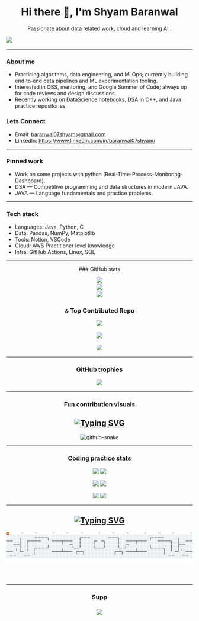 <!-- Profile README for github.com/<your-username> -->
<!-- Tip: rename this repo to <your-username>/<your-username> so it shows on your profile -->

<h1 align="center">Hi there 👋, I'm Shyam Baranwal</h1>
<p align="center">
  Passionate about data related work, cloud and learning  AI .
</p>

<!-- Badges -->
![](https://komarev.com/ghpvc/?username=Shyam7705)<br>


---

### About me
- Practicing algorithms, data engineering, and MLOps; currently building end‑to‑end data pipelines and ML experimentation tooling.  
- Interested in OSS, mentoring, and Google Summer of Code; always up for code reviews and design discussions.  
- Recently working on DataScience notebooks, DSA in C++, and Java practice repositories.  

### Lets Connect
- Email: <baranwal07shyam@gmail.com>  
- LinkedIn: https://www.linkedin.com/in/baranwal07shyam/ 

---

### Pinned work
- Work on some projects with python (Real-Time-Process-Monitoring-Dashboard).  
- DSA — Competitive programming and data structures in modern JAVA.  
- JAVA — Language fundamentals and practice problems.  

---

### Tech stack
- Languages: Java, Python, C  
- Data: Pandas, NumPy, Matplotlib
- Tools: Notion, VSCode
- Cloud: AWS Practitioner level knowledge   
- Infra: GitHub Actions, Linux, SQL

---

<div align = center>
### GitHub stats

![](https://github-readme-stats.vercel.app/api?username=Shyam7705&theme=highcontrast&hide_border=false&include_all_commits=false&count_private=false)<br/>
![](https://nirzak-streak-stats.vercel.app/?user=Shyam7705&theme=highcontrast&hide_border=false)<br/>
![](https://github-readme-stats.vercel.app/api/top-langs/?username=Shyam7705&theme=highcontrast&hide_border=false&include_all_commits=false&count_private=false&layout=compact)


### 🔝 Top Contributed Repo
![](https://github-contributor-stats.vercel.app/api?username=Shyam7705&limit=5&theme=dark&combine_all_yearly_contributions=true)



<!-- Streak -->
<p align="center">
  <img height="180" src="https://streak-stats.demolab.com?user=Shyam7705&theme=tokyonight&hide_border=true" />
</p>

<!-- Activity Graph -->
<p align="center">
  <img src="https://github-readme-activity-graph.vercel.app/graph?username=Shyam7705&theme=tokyo-night" />
</p>

---

### GitHub trophies
<p align="center">
  <img src="https://github-profile-trophy.vercel.app/?username=Shyam7705&theme=tokyonight&no-frame=true&no-bg=true&margin-w=8&row=1&column=7" />
</p>

---

### Fun contribution visuals
<!-- Pacman path on contributions -->
<!-- Snake eating contributions (auto-generated by workflow below) -->
<div align=center>
  
<h2 align="center"><a href="https://git.io/typing-svg"><img src="https://readme-typing-svg.demolab.com?font=Righteous&size=35&duration=4000&pause=1000&center=true&vCenter=true&width=500&height=70&lines=%F0%9F%90%8D+SNAKE+Eating+my;Github+contribution+Graph+!!...." alt="Typing SVG" /></a></h2>
  
<picture>
  <source media="(prefers-color-scheme: dark)" srcset="https://raw.githubusercontent.com/tobiasmeyhoefer/tobiasmeyhoefer/output/github-snake-dark.svg" />
  <source media="(prefers-color-scheme: light)" srcset="https://raw.githubusercontent.com/tobiasmeyhoefer/tobiasmeyhoefer/output/github-snake.svg" />
  <img alt="github-snake" src="https://raw.githubusercontent.com/tobiasmeyhoefer/tobiasmeyhoefer/output/github-snake.svg" />
</picture>

---

### Coding practice stats

<!-- LeetCode -->
<p>
  <img src="https://img.shields.io/badge/LeetCode-Profile-orange?style=for-the-badge&logo=leetcode" />
  <a href="https://leetcode.com/Shyamac/">
    <img src="https://leetcard.jacoblin.cool/<leetcode-username>?theme=dark&font=JetBrains%20Mono&ext=heatmap" />
  </a>
</p>

<!-- GeeksforGeeks -->
<p>
  <img src="https://img.shields.io/badge/GeeksforGeeks-Profile-brightgreen?style=for-the-badge&logo=geeksforgeeks" />
  <a href="https://auth.geeksforgeeks.org/user/baranwal8k15/practice/">
    <img src="https://gfg-stats-card.vercel.app/api?username=baranwal8k15&theme=dark" />
  </a>
</p>

<!-- HackerRank -->
<p>
  <img src="https://img.shields.io/badge/HackerRank-Profile-success?style=for-the-badge&logo=hackerrank" />
  <a href="https://www.hackerrank.com/profile/baranwal07shyam>">
    <img src="https://hackerrank-badge.vercel.app/api/skills?username=baranwal07shyam&theme=dark" />
  </a>
</p>

---

<div align=center>
<h2 align="center"><a href="https://git.io/typing-svg"><img src="https://readme-typing-svg.demolab.com?font=Righteous&size=35&duration=4000&pause=1000&center=true&vCenter=true&width=500&height=70&lines=%F0%9F%9F%A1%F0%9F%91%BB+PACMAN+eating+my;Github+contribution+Graph+!!.." alt="Typing SVG" /></a></h2>

<picture>
  <source media="(prefers-color-scheme: dark)" srcset="https://raw.githubusercontent.com/gitcrusher/gitcrusher/output1/pacman-contribution-graph-dark.svg">
  <source media="(prefers-color-scheme: light)" srcset="https://raw.githubusercontent.com/gitcrusher/gitcrusher/output1/pacman-contribution-graph.svg">
  <img alt="pacman contribution graph" src="https://raw.githubusercontent.com/gitcrusher/gitcrusher/output1/pacman-contribution-graph.svg">
</picture>



<h2 align="center"> </h2>
<br>

---

### Supp
<h3 align="center">
    <img src="https://readme-typing-svg.herokuapp.com/?font=Righteous&size=25&center=true&vCenter=true&width=500&height=70&duration=4000&lines=If+anything+here+helped,;+consider+giving+a+⭐,;+to+the+repos+pinned+above+message+me+:)">
</h3>

